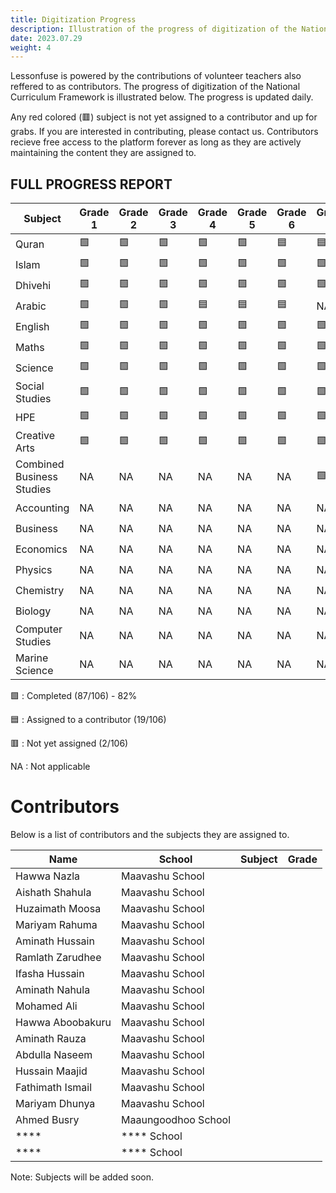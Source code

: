```yaml
---
title: Digitization Progress
description: Illustration of the progress of digitization of the National Curriculum Framework. Updates daily.
date: 2023.07.29
weight: 4
---
```


Lessonfuse is powered by the contributions of volunteer teachers also reffered to as contributors. The progress of digitization of the National Curriculum Framework is illustrated below. The progress is updated daily.

Any red colored (🟥) subject is not yet assigned to a contributor and up for grabs. If you are interested in contributing, please contact us. Contributors recieve free access to the platform forever as long as they are actively maintaining the content they are assigned to.

## FULL PROGRESS REPORT

| Subject                   | Grade 1 | Grade 2 | Grade 3 | Grade 4 | Grade 5 | Grade 6 | Grade 7 | Grade 8 | Grade 9 | Grade 10 |
| ------------------------- | ------- | ------- | ------- | ------- | ------- | ------- | ------- | ------- | ------- | -------- |
| Quran                     | 🟩      | 🟩      | 🟩      | 🟩      | 🟩      | 🟦      | 🟦      | 🟦      | 🟦      | 🟦       |
| Islam                     | 🟩      | 🟩      | 🟩      | 🟩      | 🟩      | 🟩      | 🟩      | 🟩      | 🟩      | 🟩       |
| Dhivehi                   | 🟩      | 🟩      | 🟩      | 🟩      | 🟩      | 🟩      | 🟩      | 🟩      | 🟦      | 🟩       |
| Arabic                    | 🟩      | 🟩      | 🟩      | 🟦      | 🟦      | 🟦      | NA      | NA      | NA      | NA       |
| English                   | 🟩      | 🟩      | 🟩      | 🟩      | 🟩      | 🟩      | 🟩      | 🟩      | 🟩      | 🟩       |
| Maths                     | 🟩      | 🟩      | 🟩      | 🟩      | 🟩      | 🟩      | 🟩      | 🟩      | 🟩      | 🟦       |
| Science                   | 🟩      | 🟩      | 🟩      | 🟩      | 🟩      | 🟩      | 🟩      | 🟩      | NA      | NA       |
| Social Studies            | 🟩      | 🟩      | 🟩      | 🟩      | 🟩      | 🟩      | 🟩      | 🟩      | NA      | NA       |
| HPE                       | 🟩      | 🟩      | 🟩      | 🟩      | 🟩      | 🟩      | 🟩      | 🟦      | NA      | NA       |
| Creative Arts             | 🟩      | 🟩      | 🟩      | 🟩      | 🟩      | 🟩      | 🟩      | 🟩      | NA      | NA       |
| Combined Business Studies | NA      | NA      | NA      | NA      | NA      | NA      | 🟩      | 🟩      | NA      | NA       |
| Accounting                | NA      | NA      | NA      | NA      | NA      | NA      | NA      | NA      | 🟩      | 🟩       |
| Business                  | NA      | NA      | NA      | NA      | NA      | NA      | NA      | NA      | 🟩      | 🟩       |
| Economics                 | NA      | NA      | NA      | NA      | NA      | NA      | NA      | NA      | 🟦      | 🟦       |
| Physics                   | NA      | NA      | NA      | NA      | NA      | NA      | NA      | NA      | 🟦      | 🟦       |
| Chemistry                 | NA      | NA      | NA      | NA      | NA      | NA      | NA      | NA      | 🟩      | 🟩       |
| Biology                   | NA      | NA      | NA      | NA      | NA      | NA      | NA      | NA      | 🟩      | 🟩       |
| Computer Studies          | NA      | NA      | NA      | NA      | NA      | NA      | NA      | NA      | 🟥      | 🟥       |
| Marine Science            | NA      | NA      | NA      | NA      | NA      | NA      | NA      | NA      | 🟩      | 🟩       |

🟩 : Completed (87/106) - 82%

🟦 : Assigned to a contributor (19/106)

🟥 : Not yet assigned (2/106)

NA : Not applicable

# Contributors

Below is a list of contributors and the subjects they are assigned to.

| Name             | School              | Subject | Grade |
| ---------------- | ------------------- | ------- | ----- |
| Hawwa Nazla      | Maavashu School     |         |       |
| Aishath Shahula  | Maavashu School     |         |       |
| Huzaimath Moosa  | Maavashu School     |         |       |
| Mariyam Rahuma   | Maavashu School     |         |       |
| Aminath Hussain  | Maavashu School     |         |       |
| Ramlath Zarudhee | Maavashu School     |         |       |
| Ifasha Hussain   | Maavashu School     |         |       |
| Aminath Nahula   | Maavashu School     |         |       |
| Mohamed Ali      | Maavashu School     |         |       |
| Hawwa Aboobakuru | Maavashu School     |         |       |
| Aminath Rauza    | Maavashu School     |         |       |
| Abdulla Naseem   | Maavashu School     |         |       |
| Hussain Maajid   | Maavashu School     |         |       |
| Fathimath Ismail | Maavashu School     |         |       |
| Mariyam Dhunya   | Maavashu School     |         |       |
| Ahmed Busry      | Maaungoodhoo School |         |       |
| \*\*\*\*         | \*\*\*\* School     |         |       |
| \*\*\*\*         | \*\*\*\* School     |         |       |

Note: Subjects will be added soon.
